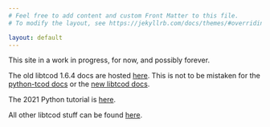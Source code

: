 ```yaml
---
# Feel free to add content and custom Front Matter to this file.
# To modify the layout, see https://jekyllrb.com/docs/themes/#overriding-theme-defaults

layout: default
---
```

This site in a work in progress, for now, and possibly forever.

The old libtcod 1.6.4 docs are hosted [here](docs/index2.html?c=true&cpp=true).
This is not to be mistaken for the [python-tcod docs](https://python-tcod.readthedocs.io/en/latest/) or the [new libtcod docs](https://libtcod.readthedocs.io/en/latest/).

The 2021 Python tutorial is [here](tutorials/python/2021).

All other libtcod stuff can be found [here](https://github.com/libtcod).
